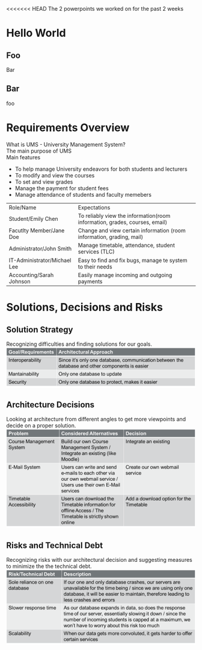 <<<<<<< HEAD
The 2 powerpoints we worked on for the past 2 weeks
# Hello World
## Foo
Bar
## Bar
foo

# Requirements Overview
What is UMS - University Management System?
<br>The main purpose of UMS<br>
<itallic>Main features<br>
<ul><li>To help manage University endeavors for both students and lecturers</li>
<li>To modify and view the courses
<li>To set and view grades
<li>Manage the payment for student fees
<li>Manage attendance of students and faculty memebers
</ul>
<table>
<tr>
<td>Role/Name</td>
<td>Expectations</td>
</tr>
<tr>
<td>Student/Emily Chen</td>
<td>To reliably view the information(room information, grades, courses, email)</td>
</tr>
<tr>
<td>Facutlty Member/Jane Doe</td>
<td>Change and view certain information (room information, grading, mail)</td>
</tr>
<tr>
<td>Administrator/John Smith</td>
<td>Manage timetable, attendance, student services (TLC)</td>
</tr>
<tr>
<td>IT-Administrator/Michael Lee</td>
<td>Easy to find and fix bugs, manage te system to their needs</td>
</tr>
<tr>
<td>Accounting/Sarah Johnson</td>
<td>Easily manage incoming and outgoing payments</td>
</tr></table>




# Solutions, Decisions and Risks
## Solution Strategy
Recognizing difficulties and finding solutions for our goals.
![Solution Strategy](solution-strategy.png)
## Architecture Decisions
Looking at architecture from different angles to get more viewpoints and decide on a proper solution.
![Architecture Decisions](architecture-decisions.png)
## Risks and Technical Debt
Recognizing risks with our architectural decision and suggesting measures to minimize the the technical debt.
![Risks and Technical Debt](technical-debt.png)

